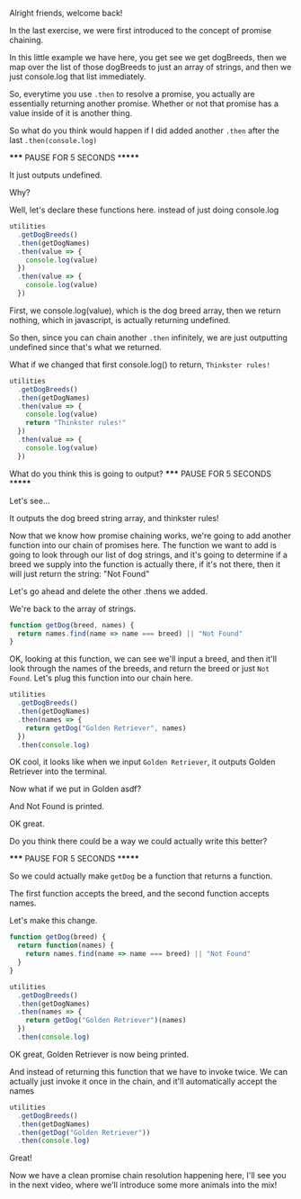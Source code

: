 Alright friends, welcome back!

In the last exercise, we were first introduced to the concept of promise chaining.

In this little example we have here, you get see we get dogBreeds, then we map over the list of those dogBreeds to just an array
of strings, and then we just console.log that list immediately.

So, everytime you use `.then` to resolve a promise, you actually are essentially returning another promise.
Whether or not that promise has a value inside of it is another thing.

So what do you think would happen if I did added another `.then` after the last `.then(console.log)`

**\*\*\*** PAUSE FOR 5 SECONDS \***\*\*\*\***

It just outputs undefined.

Why?

Well, let's declare these functions here. instead of just doing console.log

```js
utilities
  .getDogBreeds()
  .then(getDogNames)
  .then(value => {
    console.log(value)
  })
  .then(value => {
    console.log(value)
  })
```

First, we console.log(value), which is the dog breed array,
then we return nothing, which in javascript, is actually returning undefined.

So then, since you can chain another `.then` infinitely, we are just outputting undefined since that's what we returned.

What if we changed that first console.log() to return, `Thinkster rules!`

```js
utilities
  .getDogBreeds()
  .then(getDogNames)
  .then(value => {
    console.log(value)
    return "Thinkster rules!"
  })
  .then(value => {
    console.log(value)
  })
```

What do you think this is going to output?
**\*\*\*** PAUSE FOR 5 SECONDS \***\*\*\*\***

Let's see...

It outputs the dog breed string array, and thinkster rules!

Now that we know how promise chaining works, we're going to add another function into our chain of promises here.
The function we want to add is going to look through our list of dog strings, and it's going to determine if
a breed we supply into the function is actually there, if it's not there, then it will just return the string: "Not Found"

Let's go ahead and delete the other .thens we added.

We're back to the array of strings.

```js
function getDog(breed, names) {
  return names.find(name => name === breed) || "Not Found"
}
```

OK, looking at this function, we can see we'll input a breed, and then it'll look through the names of the breeds, and return
the breed or just `Not Found`. Let's plug this function into our chain here.

```js
utilities
  .getDogBreeds()
  .then(getDogNames)
  .then(names => {
    return getDog("Golden Retriever", names)
  })
  .then(console.log)
```

OK cool, it looks like when we input `Golden Retriever`, it outputs Golden Retriever into the terminal.

Now what if we put in Golden asdf?

And Not Found is printed.

OK great.

Do you think there could be a way we could actually write this better?

**\*\*\*** PAUSE FOR 5 SECONDS \***\*\*\*\***

So we could actually make `getDog` be a function that returns a function.

The first function accepts the breed, and the second function accepts names.

Let's make this change.

```js
function getDog(breed) {
  return function(names) {
    return names.find(name => name === breed) || "Not Found"
  }
}

utilities
  .getDogBreeds()
  .then(getDogNames)
  .then(names => {
    return getDog("Golden Retriever")(names)
  })
  .then(console.log)
```

OK great, Golden Retriever is now being printed.

And instead of returning this function that we have to invoke twice. We can actually just invoke it once in the chain, and it'll automatically
accept the names

```js
utilities
  .getDogBreeds()
  .then(getDogNames)
  .then(getDog("Golden Retriever"))
  .then(console.log)
```

Great!

Now we have a clean promise chain resolution happening here, I'll see you in the next video, where we'll introduce some more animals into the mix!
